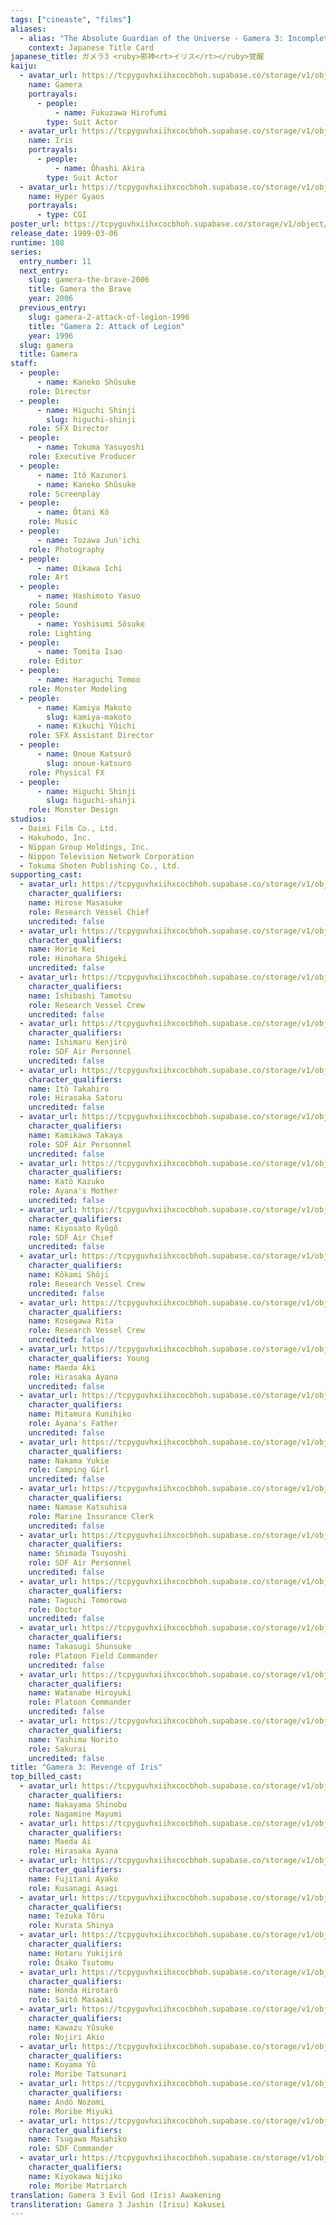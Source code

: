 ```yaml
---
tags: ["cineaste", "films"]
aliases:
  - alias: "The Absolute Guardian of the Universe - Gamera 3: Incomplete Struggle"
    context: Japanese Title Card
japanese_title: ガメラ3 <ruby>邪神<rt>イリス</rt></ruby>覚醒
kaiju:
  - avatar_url: https://tcpyguvhxiihxcocbhoh.supabase.co/storage/v1/object/public/godzilla-cineaste-public/content/films/gamera-3-revenge-of-iris-1999/kaiju-avatars/hirofumi-fukuzawa-0.jpg?t=2023-09-01T02%3A43%3A09.080Z
    name: Gamera
    portrayals:
      - people:
          - name: Fukuzawa Hirofumi
        type: Suit Actor
  - avatar_url: https://tcpyguvhxiihxcocbhoh.supabase.co/storage/v1/object/public/godzilla-cineaste-public/content/films/gamera-3-revenge-of-iris-1999/kaiju-avatars/akira-ohashi-0.jpg?t=2023-09-01T02%3A43%3A03.715Z
    name: Iris
    portrayals:
      - people:
          - name: Ôhashi Akira
        type: Suit Actor
  - avatar_url: https://tcpyguvhxiihxcocbhoh.supabase.co/storage/v1/object/public/godzilla-cineaste-public/content/films/gamera-3-revenge-of-iris-1999/kaiju-avatars/hyper-gyaos.jpg?t=2023-09-17T02%3A04%3A08.563Z
    name: Hyper Gyaos
    portrayals:
      - type: CGI
poster_url: https://tcpyguvhxiihxcocbhoh.supabase.co/storage/v1/object/public/godzilla-cineaste-public/content/films/gamera-3-revenge-of-iris-1999/posters/gamera-3-revenge-of-iris-1999.jpg
release_date: 1999-03-06
runtime: 108
series:
  entry_number: 11
  next_entry:
    slug: gamera-the-brave-2006
    title: Gamera the Brave
    year: 2006
  previous_entry:
    slug: gamera-2-attack-of-legion-1996
    title: "Gamera 2: Attack of Legion"
    year: 1996
  slug: gamera
  title: Gamera
staff:
  - people:
      - name: Kaneko Shûsuke
    role: Director
  - people:
      - name: Higuchi Shinji
        slug: higuchi-shinji
    role: SFX Director
  - people:
      - name: Tokuma Yasuyoshi
    role: Executive Producer
  - people:
      - name: Itô Kazunori
      - name: Kaneko Shûsuke
    role: Screenplay
  - people:
      - name: Ôtani Kô
    role: Music
  - people:
      - name: Tozawa Jun'ichi
    role: Photography
  - people:
      - name: Oikawa Ichi
    role: Art
  - people:
      - name: Hashimoto Yasuo
    role: Sound
  - people:
      - name: Yoshisumi Sôsuke
    role: Lighting
  - people:
      - name: Tomita Isao
    role: Editor
  - people:
      - name: Haraguchi Tomoo
    role: Monster Modeling
  - people:
      - name: Kamiya Makoto
        slug: kamiya-makoto
      - name: Kikuchi Yûichi
    role: SFX Assistant Director
  - people:
      - name: Onoue Katsurô
        slug: onoue-katsuro
    role: Physical FX
  - people:
      - name: Higuchi Shinji
        slug: higuchi-shinji
    role: Monster Design
studios:
  - Daiei Film Co., Ltd.
  - Hakuhodo, Inc.
  - Nippan Group Holdings, Inc.
  - Nippon Television Network Corporation
  - Tokuma Shoten Publishing Co., Ltd.
supporting_cast:
  - avatar_url: https://tcpyguvhxiihxcocbhoh.supabase.co/storage/v1/object/public/godzilla-cineaste-public/content/films/gamera-3-revenge-of-iris-1999/cast-avatars/masasuke-hirose-0.jpg
    character_qualifiers:
    name: Hirose Masasuke
    role: Research Vessel Chief
    uncredited: false
  - avatar_url: https://tcpyguvhxiihxcocbhoh.supabase.co/storage/v1/object/public/godzilla-cineaste-public/content/films/gamera-3-revenge-of-iris-1999/cast-avatars/kei-horiei-0.jpg
    character_qualifiers:
    name: Horie Kei
    role: Hinohara Shigeki
    uncredited: false
  - avatar_url: https://tcpyguvhxiihxcocbhoh.supabase.co/storage/v1/object/public/godzilla-cineaste-public/content/films/gamera-3-revenge-of-iris-1999/cast-avatars/tamotsu-ishibashi-0.jpg
    character_qualifiers:
    name: Ishibashi Tamotsu
    role: Research Vessel Crew
    uncredited: false
  - avatar_url: https://tcpyguvhxiihxcocbhoh.supabase.co/storage/v1/object/public/godzilla-cineaste-public/content/films/gamera-3-revenge-of-iris-1999/cast-avatars/kenjiro-ishimaru-0.jpg
    character_qualifiers:
    name: Ishimaru Kenjirô
    role: SDF Air Personnel
    uncredited: false
  - avatar_url: https://tcpyguvhxiihxcocbhoh.supabase.co/storage/v1/object/public/godzilla-cineaste-public/content/films/gamera-3-revenge-of-iris-1999/cast-avatars/takahiro-ito-0.jpg
    character_qualifiers:
    name: Itô Takahiro
    role: Hirasaka Satoru
    uncredited: false
  - avatar_url: https://tcpyguvhxiihxcocbhoh.supabase.co/storage/v1/object/public/godzilla-cineaste-public/content/films/gamera-3-revenge-of-iris-1999/cast-avatars/takaya-kamikawa-0.jpg
    character_qualifiers:
    name: Kamikawa Takaya
    role: SDF Air Personnel
    uncredited: false
  - avatar_url: https://tcpyguvhxiihxcocbhoh.supabase.co/storage/v1/object/public/godzilla-cineaste-public/content/films/gamera-3-revenge-of-iris-1999/cast-avatars/kazuko-kato-0.jpg
    character_qualifiers:
    name: Katô Kazuko
    role: Ayana's Mother
    uncredited: false
  - avatar_url: https://tcpyguvhxiihxcocbhoh.supabase.co/storage/v1/object/public/godzilla-cineaste-public/content/films/gamera-3-revenge-of-iris-1999/cast-avatars/ryugo-kiyosato-0.jpg
    character_qualifiers:
    name: Kiyosato Ryûgô
    role: SDF Air Chief
    uncredited: false
  - avatar_url: https://tcpyguvhxiihxcocbhoh.supabase.co/storage/v1/object/public/godzilla-cineaste-public/content/films/gamera-3-revenge-of-iris-1999/cast-avatars/shoji-kokami-0.jpg
    character_qualifiers:
    name: Kôkami Shôji
    role: Research Vessel Crew
    uncredited: false
  - avatar_url: https://tcpyguvhxiihxcocbhoh.supabase.co/storage/v1/object/public/godzilla-cineaste-public/content/films/gamera-3-revenge-of-iris-1999/cast-avatars/rita-kosegawa-0.jpg
    character_qualifiers:
    name: Kosegawa Rita
    role: Research Vessel Crew
    uncredited: false
  - avatar_url: https://tcpyguvhxiihxcocbhoh.supabase.co/storage/v1/object/public/godzilla-cineaste-public/content/films/gamera-3-revenge-of-iris-1999/cast-avatars/aki-maeda-0.jpg
    character_qualifiers: Young
    name: Maeda Aki
    role: Hirasaka Ayana
    uncredited: false
  - avatar_url: https://tcpyguvhxiihxcocbhoh.supabase.co/storage/v1/object/public/godzilla-cineaste-public/content/films/gamera-3-revenge-of-iris-1999/cast-avatars/kunihiko-mitamura-0.jpg
    character_qualifiers:
    name: Mitamura Kunihiko
    role: Ayana's Father
    uncredited: false
  - avatar_url: https://tcpyguvhxiihxcocbhoh.supabase.co/storage/v1/object/public/godzilla-cineaste-public/content/films/gamera-3-revenge-of-iris-1999/cast-avatars/yukie-nakama-0.jpg
    character_qualifiers:
    name: Nakama Yukie
    role: Camping Girl
    uncredited: false
  - avatar_url: https://tcpyguvhxiihxcocbhoh.supabase.co/storage/v1/object/public/godzilla-cineaste-public/content/films/gamera-3-revenge-of-iris-1999/cast-avatars/katsuhisa-namase-0.jpg
    character_qualifiers:
    name: Namase Katsuhisa
    role: Marine Insurance Clerk
    uncredited: false
  - avatar_url: https://tcpyguvhxiihxcocbhoh.supabase.co/storage/v1/object/public/godzilla-cineaste-public/content/films/gamera-3-revenge-of-iris-1999/cast-avatars/tsuyoshi-shimada-0.jpg
    character_qualifiers:
    name: Shimada Tsuyoshi
    role: SDF Air Personnel
    uncredited: false
  - avatar_url: https://tcpyguvhxiihxcocbhoh.supabase.co/storage/v1/object/public/godzilla-cineaste-public/content/films/gamera-3-revenge-of-iris-1999/cast-avatars/tomorowo-taguchi-0.jpg
    character_qualifiers:
    name: Taguchi Tomorowo
    role: Doctor
    uncredited: false
  - avatar_url: https://tcpyguvhxiihxcocbhoh.supabase.co/storage/v1/object/public/godzilla-cineaste-public/content/films/gamera-3-revenge-of-iris-1999/cast-avatars/shunsuke-takasugi-0.jpg
    character_qualifiers:
    name: Takasugi Shunsuke
    role: Platoon Field Commander
    uncredited: false
  - avatar_url: https://tcpyguvhxiihxcocbhoh.supabase.co/storage/v1/object/public/godzilla-cineaste-public/content/films/gamera-3-revenge-of-iris-1999/cast-avatars/hiroyuki-watanabe-0.jpg
    character_qualifiers:
    name: Watanabe Hiroyuki
    role: Platoon Commander
    uncredited: false
  - avatar_url: https://tcpyguvhxiihxcocbhoh.supabase.co/storage/v1/object/public/godzilla-cineaste-public/content/films/gamera-3-revenge-of-iris-1999/cast-avatars/norito-yashima-0.jpg
    character_qualifiers:
    name: Yashima Norito
    role: Sakurai
    uncredited: false
title: "Gamera 3: Revenge of Iris"
top_billed_cast:
  - avatar_url: https://tcpyguvhxiihxcocbhoh.supabase.co/storage/v1/object/public/godzilla-cineaste-public/content/films/gamera-3-revenge-of-iris-1999/cast-avatars/shinobu-nakayama-0.jpg
    character_qualifiers:
    name: Nakayama Shinobu
    role: Nagamine Mayumi
  - avatar_url: https://tcpyguvhxiihxcocbhoh.supabase.co/storage/v1/object/public/godzilla-cineaste-public/content/films/gamera-3-revenge-of-iris-1999/cast-avatars/ai-maeda-0.jpg
    character_qualifiers:
    name: Maeda Ai
    role: Hirasaka Ayana
  - avatar_url: https://tcpyguvhxiihxcocbhoh.supabase.co/storage/v1/object/public/godzilla-cineaste-public/content/films/gamera-3-revenge-of-iris-1999/cast-avatars/ayako-fujitani-0.jpg
    character_qualifiers:
    name: Fujitani Ayako
    role: Kusanagi Asagi
  - avatar_url: https://tcpyguvhxiihxcocbhoh.supabase.co/storage/v1/object/public/godzilla-cineaste-public/content/films/gamera-3-revenge-of-iris-1999/cast-avatars/toru-tezuka-0.jpg
    character_qualifiers:
    name: Tezuka Tôru
    role: Kurata Shinya
  - avatar_url: https://tcpyguvhxiihxcocbhoh.supabase.co/storage/v1/object/public/godzilla-cineaste-public/content/films/gamera-3-revenge-of-iris-1999/cast-avatars/yukijiro-hotaru-0.jpg
    character_qualifiers:
    name: Hotaru Yukijirô
    role: Ôsako Tsutomu
  - avatar_url: https://tcpyguvhxiihxcocbhoh.supabase.co/storage/v1/object/public/godzilla-cineaste-public/content/films/gamera-3-revenge-of-iris-1999/cast-avatars/hirotaro-honda-0.jpg
    character_qualifiers:
    name: Honda Hirotarô
    role: Saitô Masaaki
  - avatar_url: https://tcpyguvhxiihxcocbhoh.supabase.co/storage/v1/object/public/godzilla-cineaste-public/content/films/gamera-3-revenge-of-iris-1999/cast-avatars/yusuke-kawazu-0.jpg
    character_qualifiers:
    name: Kawazu Yûsuke
    role: Nojiri Akio
  - avatar_url: https://tcpyguvhxiihxcocbhoh.supabase.co/storage/v1/object/public/godzilla-cineaste-public/content/films/gamera-3-revenge-of-iris-1999/cast-avatars/yu-koyama-0.jpg
    character_qualifiers:
    name: Koyama Yû
    role: Moribe Tatsunari
  - avatar_url: https://tcpyguvhxiihxcocbhoh.supabase.co/storage/v1/object/public/godzilla-cineaste-public/content/films/gamera-3-revenge-of-iris-1999/cast-avatars/nozomi-ando-0.jpg
    character_qualifiers:
    name: Andô Nozomi
    role: Moribe Miyuki
  - avatar_url: https://tcpyguvhxiihxcocbhoh.supabase.co/storage/v1/object/public/godzilla-cineaste-public/content/films/gamera-3-revenge-of-iris-1999/cast-avatars/masahiko-tsugawa-0.jpg
    character_qualifiers:
    name: Tsugawa Masahiko
    role: SDF Commander
  - avatar_url: https://tcpyguvhxiihxcocbhoh.supabase.co/storage/v1/object/public/godzilla-cineaste-public/content/films/gamera-3-revenge-of-iris-1999/cast-avatars/nijiko-kiyokawa-0.jpg
    character_qualifiers:
    name: Kiyokawa Nijiko
    role: Moribe Matriarch
translation: Gamera 3 Evil God (Iris) Awakening
transliteration: Gamera 3 Jashin (Irisu) Kakusei
---
```


